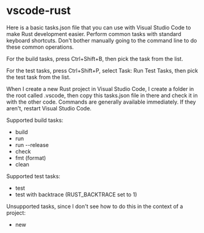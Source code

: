 # vscode-rust

Here is a basic tasks.json file that you can use with Visual Studio Code to make Rust development easier. Perform common tasks with standard keyboard shortcuts. Don't bother manually going to the command line to do these common operations.

For the build tasks, press Ctrl+Shift+B, then pick the task from the list.

For the test tasks, press Ctrl+Shift+P, select Task: Run Test Tasks, then pick the test task from the list.

When I create a new Rust project in Visual Studio Code, I create a folder in the root called .vscode, then copy this tasks.json file in there and check it in with the other code. Commands are generally available immediately. If they aren't, restart Visual Studio Code.

Supported build tasks:
- build
- run
- run --release
- check
- fmt (format)
- clean

Supported test tasks:
- test
- test with backtrace (RUST_BACKTRACE set to 1)

Unsupported tasks, since I don't see how to do this in the context of a project:
- new
